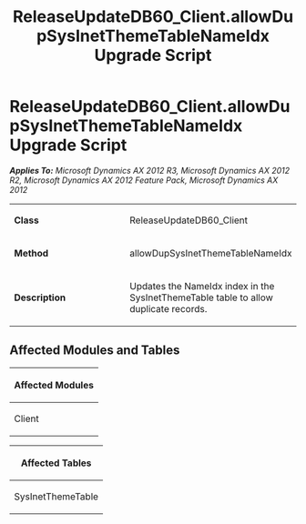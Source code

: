 ﻿---
title: ReleaseUpdateDB60_Client.allowDupSysInetThemeTableNameIdx Upgrade Script
TOCTitle: ReleaseUpdateDB60_Client.allowDupSysInetThemeTableNameIdx Upgrade Script
ms:assetid: 88b1a3f6-c1c5-b47c-5935-4f8f632539d1
ms:mtpsurl: https://msdn.microsoft.com/en-us/library/JJ736365(v=AX.60)
ms:contentKeyID: 49709555
ms.date: 05/18/2015
mtps_version: v=AX.60
---

# ReleaseUpdateDB60\_Client.allowDupSysInetThemeTableNameIdx Upgrade Script 


_**Applies To:** Microsoft Dynamics AX 2012 R3, Microsoft Dynamics AX 2012 R2, Microsoft Dynamics AX 2012 Feature Pack, Microsoft Dynamics AX 2012_

<table>
<colgroup>
<col style="width: 50%" />
<col style="width: 50%" />
</colgroup>
<tbody>
<tr class="odd">
<td><p><strong>Class</strong></p></td>
<td><p>ReleaseUpdateDB60_Client</p></td>
</tr>
<tr class="even">
<td><p><strong>Method</strong></p></td>
<td><p>allowDupSysInetThemeTableNameIdx</p></td>
</tr>
<tr class="odd">
<td><p><strong>Description</strong></p></td>
<td><p>Updates the NameIdx index in the SysInetThemeTable table to allow duplicate records.</p></td>
</tr>
</tbody>
</table>


## Affected Modules and Tables

<table>
<colgroup>
<col style="width: 100%" />
</colgroup>
<thead>
<tr class="header">
<th><p>Affected Modules</p></th>
</tr>
</thead>
<tbody>
<tr class="odd">
<td><p>Client</p></td>
</tr>
</tbody>
</table>


<table>
<colgroup>
<col style="width: 100%" />
</colgroup>
<thead>
<tr class="header">
<th><p>Affected Tables</p></th>
</tr>
</thead>
<tbody>
<tr class="odd">
<td><p>SysInetThemeTable</p></td>
</tr>
</tbody>
</table>

  


